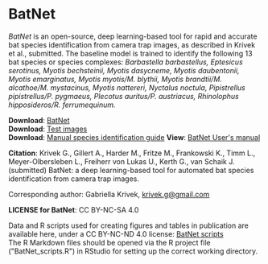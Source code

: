 # BatNet

*BatNet* is an open-source, deep learning-based tool for rapid and accurate bat species identification from camera trap images, as described in Krivek et al., submitted. The baseline model is trained to identify the following 13 bat species or species complexes: *Barbastella barbastellus, Eptesicus serotinus, Myotis bechsteinii, Myotis dasycneme, Myotis daubentonii, Myotis emarginatus, Myotis myotis/M. blythii, Myotis brandtii/M. alcathoe/M. mystacinus, Myotis nattereri, Nyctalus noctula, Pipistrellus pipistrellus/P. pygmaeus, Plecotus auritus/P. austriacus, Rhinolophus hipposideros/R. ferrumequinum.*

**Download**: [BatNet](https://github.com/GabiK-bat/BatNet/releases/download/v2022-12-13/2022-12-13_16h02m33s_BatDetector.zip)  
**Download**: [Test images](https://github.com/GabiK-bat/BatNet/tree/main/test_images/)  
**Download**: [Manual species identification guide](https://github.com/GabiK-bat/BatNet/blob/main/ID_english_final.pdf) 
**View**: [BatNet User's manual](https://github.com/GabiK-bat/BatNet/tree/main/ReadMe/ReadMe.md)  


**Citation**:
Krivek G., Gillert A., Harder M., Fritze M., Frankowski K., Timm L., Meyer-Olbersleben L., Freiherr von Lukas U., Kerth G., van Schaik J. (submitted) BatNet: a deep learning-based tool for automated bat species identification from camera trap images.

Corresponding author: Gabriella Krivek, krivek.g@gmail.com

**LICENSE for BatNet**: CC BY-NC-SA 4.0


Data and R scripts used for creating figures and tables in publication are available here, under a CC BY-NC-ND 4.0 license: [BatNet scripts](https://github.com/GabiK-bat/BatNet/tree/main/BatNet_scripts)  
The R Markdown files should be opened via the R project file ("BatNet_scripts.R") in RStudio for setting up the correct working directory.



